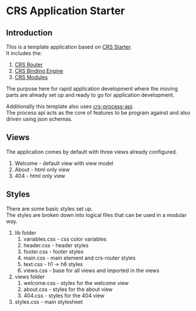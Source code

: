 # CRS Application Starter

## Introduction

This is a template application based on [CRS Starter](https://github.com/caperaven/crs-starter).  
It includes the:
1. [CRS Router](https://github.com/caperaven/crs-router)
2. [CRS Binding Engine](https://github.com/caperaven/crs-binding/)
3. [CRS Modules](https://github.com/caperaven/crs-modules)

The purpose here for rapid application development where the moving parts are already set up and ready to go for application development.

Additionally this template also uses [crs-process-api](https://github.com/caperaven/crs-process-api).  
The process api acts as the core of features to be program against and also driven using json schemas.

## Views
The application comes by default with three views already configured.

1. Welcome - default view with view model
2. About - html only view
3. 404 - html only view

## Styles
There are some basic styles set up.  
The styles are broken down into logical files that can be used in a modular way.

1. lib folder
    1. variables.css - css color variables
    1. header.css - header styles
    1. footer.css - footer styles
    1. main.css - main element and crs-router styles
    1. text.css - h1 -> h6 styles
    1. views.css - base for all views and imported in the views
1. views folder
    1. welcome.css - styles for the welcome view
    1. about.css - styles for the about view
    1. 404.css - styles for the 404 view
1. styles.css - main stylesheet




